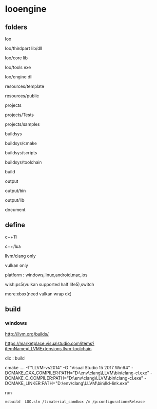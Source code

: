 # looengine

## folders

loo

loo/thirdpart lib/dll

loo/core lib

loo/tools exe

loo/engine dll

resources/template

resources/public

projects

projects/Tests

projects/samples

buildsys

buildsys/cmake

buildsys/scripts

buildsys/toolchain

build

output

output/bin

output/lib

document

## define

c++11

c++/lua

llvm/clang only

vulkan only

platform : windows,linux,android,mac,ios

wish:ps5(vulkan supported half life5),switch

more:xbox(need vulkan wrap dx)

## build

### windows
http://llvm.org/builds/

https://marketplace.visualstudio.com/items?itemName=LLVMExtensions.llvm-toolchain

dic : build

cmake ..\.. -T"LLVM-vs2014" -G "Visual Studio 15 2017 Win64" -DCMAKE_CXX_COMPILER:PATH="D:\env\clang\LLVM\bin\clang-cl.exe" -DCMAKE_C_COMPILER:PATH="D:\env\clang\LLVM\bin\clang-cl.exe" -DCMAKE_LINKER:PATH="D:\env\clang\LLVM\bin\lld-link.exe"


run

````
msbuild  LOO.sln /t:material_sandbox /m /p:configuration=Release


````
